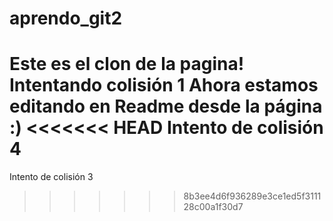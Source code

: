 # aprendo_git2
Este es el clon de la pagina!
Intentando colisión 1
Ahora estamos editando en Readme desde la página :)
<<<<<<< HEAD
Intento de colisión 4
=======
Intento de colisión 3
>>>>>>> 8b3ee4d6f936289e3ce1ed5f311128c00a1f30d7
